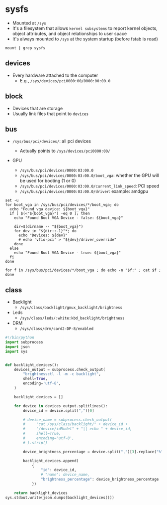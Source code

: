 # sysfs

- Mounted at `/sys`
- It's a filesystem that allows `kernel subsystems` to report kernel objects, object attributes, and object relationships to user space
- It's always mounted to `/sys` at the system startup (before fstab is read)

```shell
mount | grep sysfs
```

## devices

- Every hardware attached to the computer
  - E.g., `/sys/devices/pci0000:00/0000:00:00.0`

## block

- Devices that are storage
- Usually link files that point to `devices`

## bus

- `/sys/bus/pci/devices/`: all pci devices

  - Actually points to `/sys/devices/pci0000:00/`

- GPU
  - `/sys/bus/pci/devices/0000:03:00.0`
  - `/sys/bus/pci/devices/0000:03:00.0/boot_vga`: whether the GPU will be used for booting (1 or 0)
  - `/sys/bus/pci/devices/0000:03:00.0/current_link_speed`: PCI speed
  - `/sys/bus/pci/devices/0000:03:00.0/driver`: example: amdgpu

```shell
set -u
for boot_vga in /sys/bus/pci/devices/*/boot_vga; do
  echo "Found vga device: ${boot_vga}"
  if [ $(<"${boot_vga}") -eq 0 ]; then
    echo "Found Boot VGA Device - false: ${boot_vga}"

    dir=$(dirname -- "${boot_vga}")
    for dev in "${dir::-1}"*; do
      echo "Devices: ${dev}"
      # echo 'vfio-pci' > "${dev}/driver_override"
    done
  else
    echo "Found Boot VGA Device - true: ${boot_vga}"
  fi
done

for f in /sys/bus/pci/devices/*/boot_vga ; do echo -n "$f:" ; cat $f ; done
```

## class

- Backlight
  - `/sys/class/backlight/gmux_backlight/brightness`
- Leds
  - `/sys/class/leds/:white:kbd_backlight/brightness`
- DRM
  - `/sys/class/drm/card2-DP-8/enabled`

```python
#!/bin/python
import subprocess
import json
import sys


def backlight_devices():
    devices_output = subprocess.check_output(
        "brightnessctl -l -m -c backlight",
        shell=True,
        encoding='utf-8',
    )

    backlight_devices = []

    for device in devices_output.splitlines():
        device_id = device.split(",")[0]

        # device_name = subprocess.check_output(
        #     "cat /sys/class/backlight/" + device_id +
        #     "/device/idModel" + "|| echo " + device_id,
        #     shell=True,
        #     encoding='utf-8',
        # ).strip()

        device_brightness_percentage = device.split(",")[3].replace("%", "")

        backlight_devices.append(
            {
                "id": device_id,
                # "name": device_name,
                "brightness_percentage": device_brightness_percentage
            })

    return backlight_devices
sys.stdout.write(json.dumps(backlight_devices()))
```
